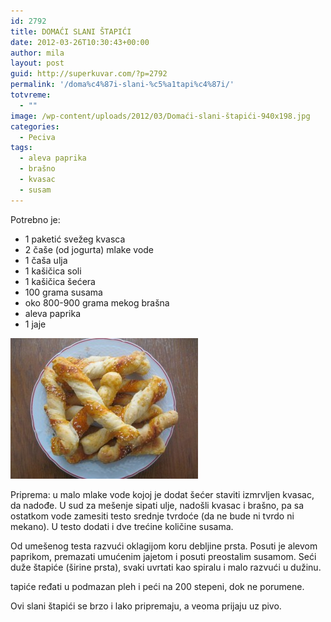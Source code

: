 ```yaml
---
id: 2792
title: DOMAĆI SLANI ŠTAPIĆI
date: 2012-03-26T10:30:43+00:00
author: mila
layout: post
guid: http://superkuvar.com/?p=2792
permalink: '/doma%c4%87i-slani-%c5%a1tapi%c4%87i/'
totvreme:
  - ""
image: /wp-content/uploads/2012/03/Domaći-slani-štapići-940x198.jpg
categories:
  - Peciva
tags:
  - aleva paprika
  - brašno
  - kvasac
  - susam
---
```

Potrebno je:

  * 1 paketić svežeg kvasca
  * 2 čaše (od jogurta) mlake vode
  * 1 čaša ulja
  * 1 kašičica soli
  * 1 kašičica šećera
  * 100 grama susama
  * oko 800-900 grama mekog brašna
  * aleva paprika
  * 1 jaje

<img class="alignnone size-medium wp-image-2793" title="Domaći slani štapići" src="/wp-content/uploads/2012/03/Doma%C4%87i-slani-%C5%A1tapi%C4%87i-300x225.jpg" alt="" width="300" height="225" /> 

Priprema: u malo mlake vode kojoj je dodat šećer staviti izmrvljen kvasac, da nadođe. U sud za mešenje sipati ulje, nadošli kvasac i brašno, pa sa ostatkom vode zamesiti testo srednje tvrdoće (da ne bude ni tvrdo ni mekano). U testo dodati i dve trećine količine susama.

Od umešenog testa razvući oklagijom koru debljine prsta. Posuti je alevom paprikom, premazati umućenim jajetom i posuti preostalim susamom. Seći duže štapiće (širine prsta), svaki uvrtati kao spiralu i malo razvući u dužinu.

 tapiće ređati u podmazan pleh i peći na 200 stepeni, dok ne porumene.

Ovi slani štapići se brzo i lako pripremaju, a veoma prijaju uz pivo.